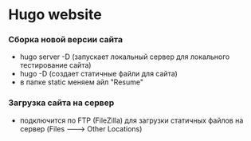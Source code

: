# Hugo website

### Сборка новой версии сайта
* hugo server -D (запускает локальный сервер для локального тестирование сайта)
* hugo -D (создает статичные файли для сайта)
* в папке static меняем айл "Resume" 

### Загрузка сайта на сервер
* подключится по FTP (FileZilla) для загрузки статичных файлов на сервер (Files ---> Other Locations)